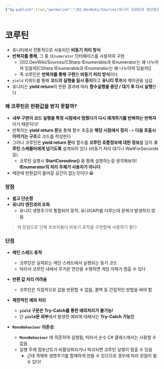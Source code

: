 ```yaml
---
{"dg-publish":true,"permalink":"/02.DevWiki/Sources/유니티 코루틴의 장단점과 구현방식/","noteIcon":""}
---
```


# 코루틴

* 유니티에서 전통적으로 사용되던 **비동기 처리 방식**
* **반복자를 통해**, 그 중 `IEnumerator` 인터페이스를 사용하여 구현
	* [[02.DevWiki/Sources/CSharp IEnumerable과 IEnumerator는 왜 나누어져 있을까\|CSharp IEnumerable과 IEnumerator는 왜 나누어져 있을까]]
	* 즉 코루틴은 **반복자를 통해 구현**한 **비동기 처리 방식**이다
* `yield` 키워드를 통해 **코드의 실행을 일시 중지**하고 **유니티 루프**에 제어권을 넘김
* 유니티는 **yield return**의 반환 결과에 따라 **함수실행을 중단 / 대기 후 다시 실행**한다

### 왜 코루틴은 반환값을 받지 못할까?
* **내부 구현이 코드 실행을 특정 시점에서 멈췄다가 다시 재개하기를 반복하는 반복자**이기 때문이다!
* 반복자는 **yield return 문**을 통해 함수 호출을 **해당 시점에서 정지** -> **다음 호출시 이어가는 구조**로 코드를 작성한다
* 그러나 코루틴은 **yield return 문**에 함수를 **코루틴 흐름정보에 대한 정보**를 담아 **코루틴 스케쥴러에게 넘기도록** 설계되어 있다 (비동기 처리 대기나 WaitForSeconds등)
    * 코루틴 실행시 **StartCoroutine()** 을 통해 실행하는걸 생각해보자! **IEnumerator의 처리 주체가 사용자가 아니다**
* 때문에 반환값이 들어갈 공간이 없는것이다 😁

### 장점

- **쉽고 단순함**
- **유니티 엔진과의 조화**
	- 유니티 생명주기의 통합되어 동작, 유니티API를 다루는데 문제가 발생하지 않음

> 위 장점으로 인해 초보자들이 비동기 로직을 구현할때 사용하기 좋다

### 단점
- **메인 스레드 동작**
	- 코루틴은 실제로는 메인 스레드에서 실행되는 동기 코드
	- 따라서 코루틴 내에서 무거운 연산을 수행하면 게임 자체가 멈출 수 있다

- **반환 값 처리 어려움**
	- 코루틴은 직접적으로 값을 반환할 수 없음, 콜백 등 간접적인 방법을 써야 함

- **제한적인 예외 처리**
	- **`yield` 구문은 Try-Catch를 통한 예외처리가 불가능!**
	- 단 **`yield`문 외부**에서 발생한 예외에 대해서는 **Try-Catch 가능**함

- **`MonoBehaviour` 의존성**: 
	- **`MonoBehaviour`** 에 의존하여 실행됨, 따라서 순수 C# 클래스에서는 사용할 수 없음
	- 실행 주체 컴포넌트가 비활성화되거나 파괴되면 코루틴 실행이 멈출 수 있음
		- 근데 객체와 생명주기를 함께하게 만들 수 있으므로 경우에 따라 장점이 될 수 있다!
